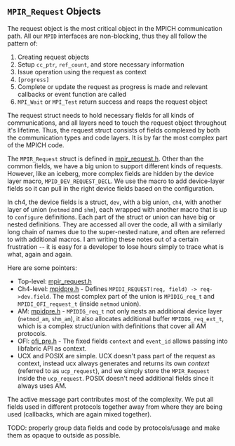 ## `MPIR_Request` Objects

The request object is the most critical object in the MPICH communication path.
All our `MPID` interfaces are non-blocking, thus they all follow the pattern
of:
1. Creating request objects
2. Setup `cc_ptr`, `ref_count`, and store necessary information
3. Issue operation using the request as context
4. `[progress]`
5. Complete or update the request as progress is made and relevant callbacks
   or event function are called
6. `MPI_Wait` or `MPI_Test` return success and reaps the request object

The request struct needs to hold necessary fields for all kinds of
communications, and all layers need to touch the request object throughout it's
lifetime. Thus, the request struct consists of fields complexed by both the
communication types and code layers. It is by far the most complex part of the 
MPICH code.

The `MPIR_Request` struct is defined in
[mpir_request.h](../../../src/include/mpir_request.h#L168-L225).
Other than the common fields, we have a big union to support different kinds of
requests. However, like an iceberg, more complex fields are hidden by the
device layer macro, `MPID_DEV_REQUEST_DECL`. We use the macro to add
device-layer fields so it can pull in the right device fields based on the
configuration.

In ch4, the device fields is a struct, `dev`, with a big union, `ch4`, with
another layer of union (`netmod` and `shm`), each wrapped with another macro
that is up to `configure` definitions. Each part of the struct or union can
have big or nested definitions. They are accessed all over the code, all with
a similarly long chain of names due to the super-nested nature, and often are
referred to with additional macros. I am writing these notes out of a certain
frustration -- it is easy for a developer to lose hours simply to trace what
is what, again and again.

Here are some pointers:
* Top-level: [mpir_request.h](../../../src/include/mpir_request.h#L168-L225)
* Ch4-level: [mpidpre.h](../../../src/mpid/ch4/include/mpidpre.h#L272-L304) -
  Defines `MPIDI_REQUEST(req, field) -> req->dev.field`. The most complex part
  of the union is `MPIDIG_req_t` and `MPIDI_OFI_request_t` (inside `netmod`
  union).
* AM: [mpidpre.h](../../../src/mpid/ch4/include/mpidpre.h#L207-L222) - 
  `MPIDIG_req_t` not only nests an additional device layer (`netmod_am`,
  `shm_am`), it also allocates additional buffer `MPIDIG_req_ext_t`, which is
  a complex struct/union with definitions that cover all AM protocols.
* OFI: [ofi_pre.h](../../../src/mpid/ch4/netmod/ofi/ofi_pre.h#L170-L188) - 
  The fixed fields `context` and `event_id` allows passing into libfabric API
  as context.
* UCX and POSIX are simple. UCX doesn't pass part of the request as context,
  instead ucx always generates and returns its own *context* (referred to as
  `ucp_request`), and we simply store the `MPIR_Request` inside the
  `ucp_request`. POSIX doesn't need additional fields since it always uses AM.

The active message part contributes most of the complexity. We put all fields
used in different protocols together away from where they are being used
(callbacks, which are again mixed together).

TODO: properly group data fields and code by protocols/usage and make them as
opaque to outside as possible.

